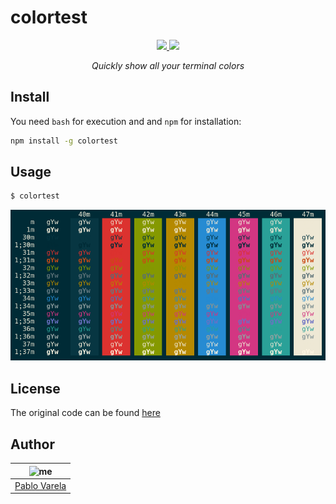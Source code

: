 # colortest

<p align="center">
  <a href="https://github.com/pablopunk/miny"><img src="https://img.shields.io/badge/made_with-miny-1eced8.svg" /> </a>
  <a href="https://www.npmjs.com/package/colortest"><img src="https://img.shields.io/npm/dt/colortest.svg" /></a>
</p>

<p align="center">
  <i>Quickly show all your terminal colors</i>
</p>


## Install

You need `bash` for execution and and `npm` for installation:

```sh
npm install -g colortest
```


## Usage

```sh
$ colortest
```

![shot](https://github.com/pablopunk/art/raw/master/colortest/screenshot.png)

## License

The original code can be found [here](https://unix.stackexchange.com/a/213471)


## Author

| ![me](https://gravatar.com/avatar/fa50aeff0ddd6e63273a068b04353d9d?size=100)           |
| --------------------------------- |
| [Pablo Varela](https://pablo.life)   |

